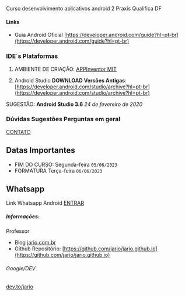 Curso desenvolvimento aplicativos android 2 Praxis Qualifica DF

#### Links 
* Guia Android Oficial [https://developer.android.com/guide?hl=pt-br](https://developer.android.com/guide?hl=pt-br)


### IDE´s Plataformas
1. AMBIENTE DE CRIAÇÃO: [APPInventor MIT](https://appinventor.mit.edu/)

2. Android Studio **DOWNLOAD Versões Antigas**: [https://developer.android.com/studio/archive?hl=pt-br](https://developer.android.com/studio/archive?hl=pt-br)

SUGESTÃO: **Android Studio 3.6** *24 de fevereiro de 2020*

### Dúvidas Sugestões Perguntas em geral
[CONTATO](https://github.com/jario/jario.github.io/issues)

## Datas Importantes
* FIM DO CURSO: Segunda-feira  `05/06/2023`
* FORMATURA Terça-feira `06/06/2023`

## Whatsapp
Link Whatsapp Android  [ENTRAR ](https://chat.whatsapp.com/JYr1PDcwQ1T9prsEXaAXsW)


##### Informações: 
Professor
* Blog [jario.com.br](https://jario.com.br)
* Github Repositório: [https://github.com/jario/jario.github.io](https://github.com/jario/jario.github.io)

###### Google/DEV
[dev.to/jario](https://dev.to/jario)  
